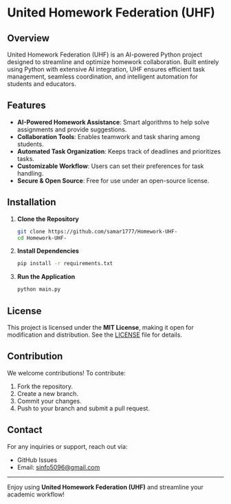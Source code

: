 # United Homework Federation (UHF)

## Overview
United Homework Federation (UHF) is an AI-powered Python project designed to streamline and optimize homework collaboration. Built entirely using Python with extensive AI integration, UHF ensures efficient task management, seamless coordination, and intelligent automation for students and educators.

## Features
- **AI-Powered Homework Assistance**: Smart algorithms to help solve assignments and provide suggestions.
- **Collaboration Tools**: Enables teamwork and task sharing among students.
- **Automated Task Organization**: Keeps track of deadlines and prioritizes tasks.
- **Customizable Workflow**: Users can set their preferences for task handling.
- **Secure & Open Source**: Free for use under an open-source license.

## Installation
1. **Clone the Repository**
   ```sh
   git clone https://github.com/samar1777/Homework-UHF-
   cd Homework-UHF-
   ```
2. **Install Dependencies**
   ```sh
   pip install -r requirements.txt
   ```
3. **Run the Application**
   ```sh
   python main.py
   ```

## License
This project is licensed under the **MIT License**, making it open for modification and distribution. See the [LICENSE](LICENSE) file for details.

## Contribution
We welcome contributions! To contribute:
1. Fork the repository.
2. Create a new branch.
3. Commit your changes.
4. Push to your branch and submit a pull request.

## Contact
For any inquiries or support, reach out via:
- GitHub Issues
- Email: sinfo5096@gmail.com

---

Enjoy using **United Homework Federation (UHF)** and streamline your academic workflow!

